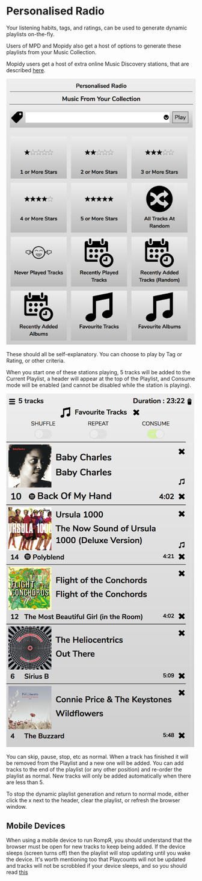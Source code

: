# Personalised Radio

Your listening habits, tags, and ratings, can be used to generate dynamic playlists on-the-fly.

Users of MPD and Mopidy also get a host of options to generate these playlists from your Music Collection.

Mopidy users get a host of extra online Music Discovery stations, that are described [here](/RompR/Music-Discovery).

![](images/personalradio.png)

These should all be self-explanatory. You can choose to play by Tag or Rating, or other criteria.

When you start one of these stations playing, 5 tracks will be added to the Current Playlist, a header will appear at the top of the Playlist, and Consume mode will be enabled (and cannot be disabled while the station is playing).

![](images/personal2.png)

You can skip, pause, stop, etc as normal. When a track has finished it will be removed from the Playlist and a new one will be added. You can add tracks to the end of the playlist (or any other position) and re-order the playlist as normal. New tracks will only be added automatically when there are less than 5.

To stop the dynamic playlist generation and return to normal mode, either click the x next to the header, clear the playlist, or refresh the browser window.

## Mobile Devices

When using a mobile device to run RompЯ, you should understand that the browser must be open for new tracks to keep being added. If the device sleeps (screen turns off) then the playlist will stop updating until you wake the device. It's worth mentioning too that Playcounts will not be updated and tracks will not be scrobbled if your device sleeps, and so you should read [this](/RompR/Rompr-And-Mobiles)
